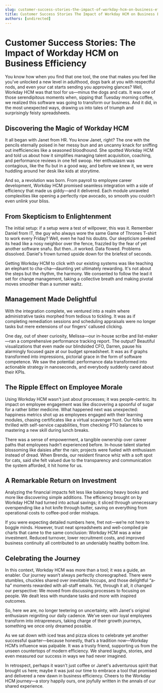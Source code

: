 ```yaml
---
slug: customer-success-stories-the-impact-of-workday-hcm-on-business-efficiency
title: Customer Success Stories The Impact of Workday HCM on Business Efficiency
authors: [undirected]
---
```



# Customer Success Stories: The Impact of Workday HCM on Business Efficiency

You know how when you find that one tool, the one that makes you feel like you've unlocked a new level in adulthood, dogs bark at you with respectful nods, and even your cat starts sending you approving glances? Well, Workday HCM was that tool for us—minus the dogs and cats. It was one of those serendipitous moments when, sipping that Tuesday morning coffee, we realized this software was going to transform our business. And it did, in the most unexpected ways, drawing us into tales of triumph and surprisingly feisty spreadsheets.

## Discovering the Magic of Workday HCM

It all began with Janet from HR. You know Janet, right? The one with the pencils eternally poised in her messy bun and an uncanny knack for sniffing out inefficiencies like a seasoned bloodhound. She spotted Workday HCM and told us about how it simplifies managing talent acquisition, coaching, and performance reviews in one fell swoop. Her enthusiasm was contagious, like the flu but in a good way, and before we knew it, we were huddling around her desk like kids at storytime.

And so, a revolution was born. From payroll to employee career development, Workday HCM promised seamless integration with a side of efficiency that made us giddy—and it delivered. Each module unraveled complexities like opening a perfectly ripe avocado, so smooth you couldn’t even unlink your bliss.

## From Skepticism to Enlightenment

The initial setup: if a setup were a test of willpower, this was it. Remember Daniel from IT, the guy who always wore the same Game of Thrones T-shirt to work every Friday? Well, even he had his doubts. Our skepticism peeked its head like a nosy neighbor over the fence, frazzled by the fear of yet another software snafu. But then...it worked. Data flowed. Problems dissolved. Daniel's frown turned upside down for the briefest of seconds.

Getting Workday HCM to click with our existing systems was like teaching an elephant to cha-cha—daunting yet ultimately rewarding. It's not about the steps but the rhythm, the harmony. We consented to follow the lead it set for change management, taking a collective breath and making pivotal moves smoother than a summer waltz.

## Management Made Delightful

With the integration complete, we ventured into a realm where administrative tasks morphed from tedious to tickling. It was as if completing remediation sessions and scheduling appraisals were no longer tasks but mere extensions of our fingers’ callused clicking.

One day, out of sheer curiosity, Melissa—our in-house scribe and list-maker—ran a comprehensive performance tracking report. The output? Beautiful visualizations that even made our blindsided CFO, Darren, pause his alarmingly focused gaze at our budget spreadsheet. It was as if graphs transformed into impressions, pictorial grace in the form of software competence. We saw the potential: performance data transformed into actionable strategy in nanoseconds, and everybody suddenly cared about their KPIs.

## The Ripple Effect on Employee Morale

Using Workday HCM wasn't just about processes; it was people-centric. Its impact on employee engagement was like discovering a spoonful of sugar for a rather bitter medicine. What happened next was unexpected: happiness metrics shot up as employees engaged with their learning modules, chasing certificates like a virtual scavenger hunt. Our folks were thrilled with self-service capabilities, from checking PTO balances to mastering a new skill during lunch breaks.

There was a sense of empowerment, a tangible ownership over career paths that employees hadn’t experienced before. In-house talent started blossoming like daisies after the rain; projects were fueled with enthusiasm instead of dread. When Brenda, our resident finance whiz with a soft spot for cats, said she felt valued due to the transparency and communication the system afforded, it hit home for us.

## A Remarkable Return on Investment

Analyzing the financial impacts felt less like balancing heavy books and more like discovering simple additions. The efficiency brought on by Workday HCM had turned into actual savings; it sliced through unnecessary overspending like a hot knife through butter, saving on everything from operational costs to coffee-pod order mishaps.

If you were expecting detailed numbers here, fret not—we’re not here to boggle minds. However, trust neat spreadsheets and well-compiled pie charts that came to the same conclusion: Workday HCM was a wise investment. Reduced turnover, lower recruitment costs, and improved business continuity all contributed to an undeniably healthy bottom line.

## Celebrating the Journey

In this context, Workday HCM was more than a tool; it was a guide, an enabler. Our journey wasn’t always perfectly choreographed. There were stumbles, chuckles shared over inevitable hiccups, and those delightful “a-ha” moments rewarded with all-staff emails. Yet, through it all, it changed our perspective: We moved from discussing processes to focusing on people. We dealt less with mundane tasks and more with inspired outcomes.

So, here we are, no longer teetering on uncertainty, with Janet's original enthusiasm reigniting our daily cadence. We’ve seen our loyal employees transform into intrapreneurs, taking charge of their growth journeys, something we once only dreamed possible.

As we sat down with iced teas and pizza slices to celebrate yet another successful quarter—because honestly, that’s a tradition now—Workday HCM’s influence was palpable. It was a trusty friend, supporting us from the unseen countertops of modern efficiency. We shared laughs, stories, and even measured our success in ways we had never imagined.

In retrospect, perhaps it wasn't just coffee or Janet's adventurous spirit that brought us here; maybe it was just our time to embrace a tool that promised and delivered a new dawn in business efficiency. Cheers to the Workday HCM journey—a story happily ours, one joyfully written in the annals of our shared experience.